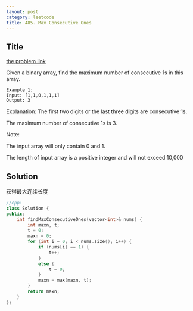 ```yaml
---
layout: post
category: leetcode
title: 485. Max Consecutive Ones
---
```

## Title
[the problem link](https://leetcode.com/problems/max-consecutive-ones/description/)

Given a binary array, find the maximum number of consecutive 1s in this array.

	Example 1:
	Input: [1,1,0,1,1,1]
	Output: 3

Explanation: The first two digits or the last three digits are consecutive 1s.

The maximum number of consecutive 1s is 3.

Note:

The input array will only contain 0 and 1.

The length of input array is a positive integer and will not exceed 10,000

## Solution
获得最大连续长度

```c++
//cpp:
class Solution {
public:
	int findMaxConsecutiveOnes(vector<int>& nums) {
		int maxn, t;
		t = 0;
		maxn = 0;
		for (int i = 0; i < nums.size(); i++) {
			if (nums[i] == 1) {
				t++;
			}
			else {
				t = 0;
			}
			maxn = max(maxn, t);
		}
		return maxn;
	}
};
```
